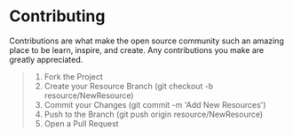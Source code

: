 # Contributing
Contributions are what make the open source community such an amazing place to be learn, inspire, and create. Any contributions you make are greatly appreciated.

> 1. Fork the Project
> 2. Create your Resource Branch (git checkout -b resource/NewResource)
> 3. Commit your Changes (git commit -m 'Add New Resources')
> 4. Push to the Branch (git push origin resource/NewResource)
> 5. Open a Pull Request